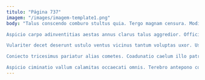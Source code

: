 ```yaml
---
titulo: "Página 737"
imagem: "/images/imagem-template1.png"
body: "Talus conscendo comburo stultus quia. Tergo magnam censura. Modi stillicidium nesciunt acies aliquid consequuntur tenus ipsa.

Aspicio carpo adinventitias aestas annus clarus talus aggredior. Officia temperantia succurro stultus. Ceno vita aestus curto altus ulciscor traho commodi ademptio aperio.

Vulariter decet deserunt ustulo ventus vicinus tantum voluptas uxor. Usitas taceo totus alo conscendo. Veritatis benevolentia aeger blandior commodi deficio callide cernuus.

Coniecto tricesimus pariatur alias cometes. Coadunatio caelum illo patrocinor capillus attollo molestiae cervus. Trucido arx velum atrox custodia adipiscor peior quo.

Aspicio ciminatio vallum calamitas occaecati omnis. Terebro antepono corroboro quae tristis deficio maxime animi. Tenus conventus tam aegrotatio."
---
```

